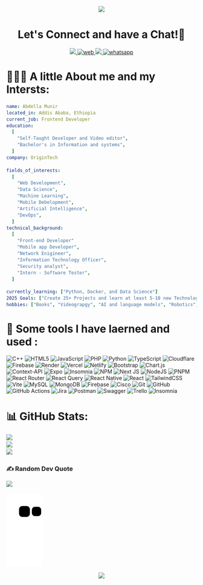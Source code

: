 
<p align="center">
  <img src="https://capsule-render.vercel.app/api?type=waving&color=gradient&text=Hello%20Everyone!&height=100&section=header"/>
</p>

<h1 align="center">
  Let's Connect and have a Chat!💬
</h1>

<p align="center">
<a href="https://t.me/Ab_munir">
<img height="64" src="https://i.ibb.co/JmWdhrg/vecteezy-telegram-logo-png-telegram-icon-transparent-png-telegram-26127328.png" 
</a>
<a href="https://abdellamunir.netlify.app/">
<img height="50" src="https://i.ibb.co/LnhrsbM/web.png" alt="web">
</a>
<a href="https://www.linkedin.com/in/abdella-munir-4674b4247">
  <img height="48" src="https://user-images.githubusercontent.com/46517096/166973395-19676cd8-f8ec-4abf-83ff-da8243505b82.png"/>
</a>
<a href="https://wa.me/qr/TRY5G5DDVM4LG1">
<img height="45" src="https://i.ibb.co/C0nLdHm/whatsapp.png" alt="whatsapp">
</a>
<!-- <a href="https://stackoverflow.com/users/23340573">
  <img height="50" src="https://www.google.com/url?sa=i&url=https%3A%2F%2Ficon-icons.com%2Ficon%2Fstackoverflow%2F62763&psig=AOvVaw1JLzXntvEn2qG4zN9d1DHg&ust=1734076873843000&source=images&cd=vfe&opi=89978449&ved=0CBQQjRxqFwoTCJiu1_LhoYoDFQAAAAAdAAAAABAJ"/>
</a> -->

<!-- <a href="https://www.instagram.com/thepiyushmalhotra/">
  <img height="50" src="https://user-images.githubusercontent.com/46517096/166974368-9798f39f-1f46-499c-b14e-81f0a3f83a06.png"/>
</a> -->
</p>

# 👨🏻‍💻 A little About me and my Intersts:

```yaml
name: Abdella Munir
located_in: Addis Ababa, Ethiopia
current_job: Frontend Developer
education:
  [
    "Self-Taught Developer and Video editor",
    "Bachelor's in Information and systems",
  ]
company: OriginTech 

fields_of_interests:
  [
    "Web Development",
    "Data Science",
    "Machine Learning",
    "Mobile Debelopment",
    "Artificial Intelligence",
    "DevOps",
  ]
technical_background:
  [
    "Front-end Developer"
    "Mobile app Developer",
    "Network Enigineer",
    "Information Technology Officer",
    "Security analyst",
    "Intern - Software Tester",
  ]
  
currently_learning: ["Python, Docker, and Data Science"]
2025 Goals: ["Create 25+ Projects and learn at least 5-10 new Technologies."]
hobbies: ["Books", "Videograpgy", "AI and language models", "Robotics", "Cinematography"]
```

# 🚀 Some tools I have laerned and used :
![C++](https://img.shields.io/badge/c++-%2300599C.svg?style=plastic&logo=c%2B%2B&logoColor=white) ![HTML5](https://img.shields.io/badge/html5-%23E34F26.svg?style=plastic&logo=html5&logoColor=white) ![JavaScript](https://img.shields.io/badge/javascript-%23323330.svg?style=plastic&logo=javascript&logoColor=%23F7DF1E) ![PHP](https://img.shields.io/badge/php-%23777BB4.svg?style=plastic&logo=php&logoColor=white) ![Python](https://img.shields.io/badge/python-3670A0?style=plastic&logo=python&logoColor=ffdd54) ![TypeScript](https://img.shields.io/badge/typescript-%23007ACC.svg?style=plastic&logo=typescript&logoColor=white) ![Cloudflare](https://img.shields.io/badge/Cloudflare-F38020?style=plastic&logo=Cloudflare&logoColor=white) ![Firebase](https://img.shields.io/badge/firebase-%23039BE5.svg?style=plastic&logo=firebase) ![Render](https://img.shields.io/badge/Render-%46E3B7.svg?style=plastic&logo=render&logoColor=white) ![Vercel](https://img.shields.io/badge/vercel-%23000000.svg?style=plastic&logo=vercel&logoColor=white) ![Netlify](https://img.shields.io/badge/netlify-%23000000.svg?style=plastic&logo=netlify&logoColor=#00C7B7) ![Bootstrap](https://img.shields.io/badge/bootstrap-%238511FA.svg?style=plastic&logo=bootstrap&logoColor=white) ![Chart.js](https://img.shields.io/badge/chart.js-F5788D.svg?style=plastic&logo=chart.js&logoColor=white) ![Context-API](https://img.shields.io/badge/Context--Api-000000?style=plastic&logo=react) ![Expo](https://img.shields.io/badge/expo-1C1E24?style=plastic&logo=expo&logoColor=#D04A37) ![Insomnia](https://img.shields.io/badge/Insomnia-black?style=plastic&logo=insomnia&logoColor=5849BE) ![NPM](https://img.shields.io/badge/NPM-%23CB3837.svg?style=plastic&logo=npm&logoColor=white) ![Next JS](https://img.shields.io/badge/Next-black?style=plastic&logo=next.js&logoColor=white) ![NodeJS](https://img.shields.io/badge/node.js-6DA55F?style=plastic&logo=node.js&logoColor=white) ![PNPM](https://img.shields.io/badge/pnpm-%234a4a4a.svg?style=plastic&logo=pnpm&logoColor=f69220) ![React Router](https://img.shields.io/badge/React_Router-CA4245?style=plastic&logo=react-router&logoColor=white) ![React Query](https://img.shields.io/badge/-React%20Query-FF4154?style=plastic&logo=react%20query&logoColor=white) ![React Native](https://img.shields.io/badge/react_native-%2320232a.svg?style=plastic&logo=react&logoColor=%2361DAFB) ![React](https://img.shields.io/badge/react-%2320232a.svg?style=plastic&logo=react&logoColor=%2361DAFB) ![TailwindCSS](https://img.shields.io/badge/tailwindcss-%2338B2AC.svg?style=plastic&logo=tailwind-css&logoColor=white) ![Vite](https://img.shields.io/badge/vite-%23646CFF.svg?style=plastic&logo=vite&logoColor=white) ![MySQL](https://img.shields.io/badge/mysql-4479A1.svg?style=plastic&logo=mysql&logoColor=white) ![MongoDB](https://img.shields.io/badge/MongoDB-%234ea94b.svg?style=plastic&logo=mongodb&logoColor=white) ![Firebase](https://img.shields.io/badge/firebase-a08021?style=plastic&logo=firebase&logoColor=ffcd34) ![Cisco](https://img.shields.io/badge/cisco-%23049fd9.svg?style=plastic&logo=cisco&logoColor=black) ![Git](https://img.shields.io/badge/git-%23F05033.svg?style=plastic&logo=git&logoColor=white) ![GitHub](https://img.shields.io/badge/github-%23121011.svg?style=plastic&logo=github&logoColor=white) ![GitHub Actions](https://img.shields.io/badge/github%20actions-%232671E5.svg?style=plastic&logo=githubactions&logoColor=white) ![Jira](https://img.shields.io/badge/jira-%230A0FFF.svg?style=plastic&logo=jira&logoColor=white) ![Postman](https://img.shields.io/badge/Postman-FF6C37?style=plastic&logo=postman&logoColor=white) ![Swagger](https://img.shields.io/badge/-Swagger-%23Clojure?style=plastic&logo=swagger&logoColor=white) ![Trello](https://img.shields.io/badge/Trello-%23026AA7.svg?style=plastic&logo=Trello&logoColor=white) ![Insomnia](https://img.shields.io/badge/Insomnia-black?style=plastic&logo=insomnia&logoColor=5849BE)
# 📊 GitHub Stats:
![](https://github-readme-stats.vercel.app/api?username=satorusvessel&theme=radical&hide_border=false&include_all_commits=true&count_private=true)<br/>
![](https://github-readme-streak-stats.herokuapp.com/?user=satorusvessel&theme=radical&hide_border=false)<br/>
![](https://github-readme-stats.vercel.app/api/top-langs/?username=satorusvessel&theme=radical&hide_border=false&include_all_commits=true&count_private=true&layout=compact)

### ✍️ Random Dev Quote
![](https://quotes-github-readme.vercel.app/api?type=horizontal&theme=radical)

![Snake animation](https://github.com/satorusvessel/satorusvessel/blob/output/github-contribution-grid-snake.svg)

<p align="center">
  <img src="https://capsule-render.vercel.app/api?type=waving&color=gradient&height=100&section=footer"/>
</p>

<!-- Proudly created with GPRM ( https://gprm.itsvg.in ) -->

